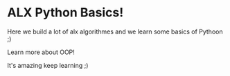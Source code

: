 # ALX Python Basics!
Here we build a lot of alx algorithmes and we learn some basics of Pythoon ;)


Learn more about OOP!

It's amazing keep learning ;)
